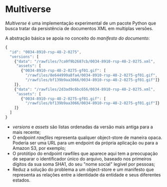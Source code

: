 # Multiverse


*Multiverse* é uma implementação experimental de um pacote Python que busca 
tratar da persistência de documentos XML em multiplas versões.

A abstração básica se apoia no conceito do *manifesto do documento*:

```javascript
{
  "id": "0034-8910-rsp-48-2-0275",
  "versions": [
    {"data": "/rawfiles/7ca9f9b2687cb/0034-8910-rsp-48-2-0275.xml",
     "assets": [
       {"0034-8910-rsp-48-2-0275-gf01.gif": [
         "/rawfiles/8e644999a8fa4/0034-8910-rsp-48-2-0275-gf01.gif",
         "/rawfiles/bf139b9aa3066/0034-8910-rsp-48-2-0275-gf01.gif"]}
    ]},
    {"data": "/rawfiles/2d3ad9c6bc656/0034-8910-rsp-48-2-0275.xml",
     "assets": [
       {"0034-8910-rsp-48-2-0275-gf01.gif": [
         "/rawfiles/bf139b9aa3066/0034-8910-rsp-48-2-0275-gf01.gif"]}
    ]}
  ]
}
```


* *versions* e *assets* são listas ordenadas da versão mais antiga para a mais 
  recente;
* O endpoint *rawfiles* representa qualquer object-store de maneira opaca.
  Poderia ser uma URL para um endpoint da própria aplicação ou para a Amazon S3, 
  por exemplo;
* O protótipo do endpoint rawfiles que aparece aqui tem a preocupação de 
  separar o identificador único do arquivo, baseado nos primeiros dígitos da 
  sua soma SHA1, do seu "nome social" legível por pessoas;
* Reduz a solução do problema a um object-store e um manifesto que representa 
  as relações entre a identidade da entidade e seus diferentes estados.

